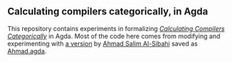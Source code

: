 ## Calculating compilers categorically, in Agda

This repository contains experiments in formalizing [*Calculating Compilers Categorically*](http://conal.net/papers/calculating-compilers-categorically/) in Agda.
Most of the code here comes from modifying and experimenting with [a version](https://gist.github.com/ahmadsalim/f23ce77c5f4abb15dfdd7df4cfe09393) by [Ahmad Salim Al-Sibahi](https://alsibahi.xyz/) saved as [Ahmad.agda]().


